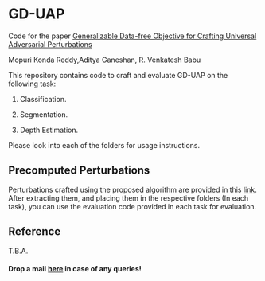 # GD-UAP

Code for the paper [Generalizable Data-free Objective for Crafting Universal Adversarial Perturbations]()

Mopuri Konda Reddy,Aditya Ganeshan, R. Venkatesh Babu 

This repository contains code to craft and evaluate GD-UAP on the following task:

1) Classification.

2) Segmentation.

3) Depth Estimation.

Please look into each of the folders for usage instructions.

## Precomputed Perturbations

Perturbations crafted using the proposed algorithm are provided in this [link](https://www.dropbox.com/s/ixjzg4itx10nhid/perturbations.tar.gz?dl=0). After extracting them, and placing them in the respective folders (In each task), you can use the evaluation code provided in each task for evaluation.

## Reference

T.B.A.

#### Drop a mail [here](mailto:adityaganeshan@gmail.com) in case of any queries!

